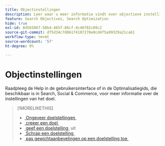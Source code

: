 ```yaml
---
title: Objectinstellingen
description: Leer waar u meer informatie vindt over objectieve instellingen.
feature: Search Objectives, Search Optimization
hide: true
exl-id: 8d565867-58b4-465f-86cf-dc46f82c09c2
source-git-commit: df5d34c7d86174107278e0cd4f5a99329a21ca61
workflow-type: tm+mt
source-wordcount: '57'
ht-degree: 0%

---
```


# Objectinstellingen

Raadpleeg de Help in de gebruikersinterface of in de Optimalisatiegids, die beschikbaar is in Search, Social &amp; Commerce, voor meer informatie over de instellingen van het doel.

>[!MORELIKETHIS]
>
>* [&#x200B; Ongeveer doelstellingen &#x200B;](objective-about.md)
>* [&#x200B; creeer een doel &#x200B;](objective-create.md)
>* [&#x200B; geef een doelstelling &#x200B;](objective-edit.md) uit
>* [&#x200B; Schrap een doelstelling &#x200B;](objective-delete.md)
>* [&#x200B; pas gewichtaanbevelingen op een doelstelling toe &#x200B;](objective-apply-weight-recommendations.md)
